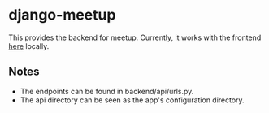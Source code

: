 # django-meetup
This provides the backend for meetup. Currently, it works with the frontend [here](https://github.com/sltsheryl/meetup) locally. 

## Notes
- The endpoints can be found in backend/api/urls.py. 
- The api directory can be seen as the app's configuration directory.

